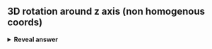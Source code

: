 ## 3D rotation around z axis (non homogenous coords)
<details>
<summary><b>Reveal answer</b></summary>
<img src="../../../../../media/paste-c298f7f57f6d93a9c479c65330d76b266caba2e0.jpg">
</details>
